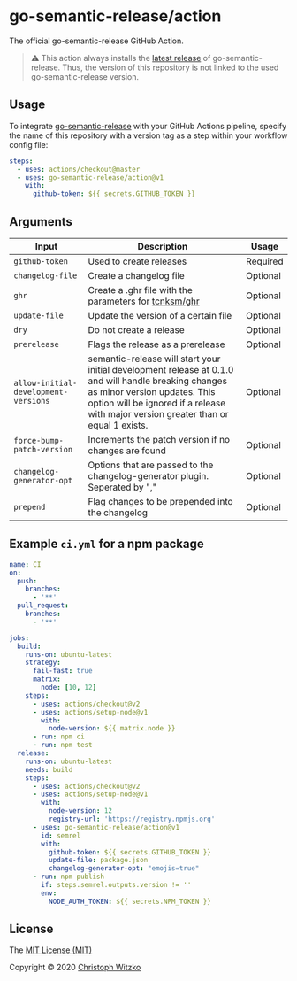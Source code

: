 # go-semantic-release/action

The official go-semantic-release GitHub Action.

> :warning: This action always installs the [latest release](https://github.com/go-semantic-release/semantic-release/releases/latest) of go-semantic-release. Thus, the version of this repository is not linked to the used go-semantic-release version.

## Usage

To integrate [go-semantic-release](https://github.com/go-semantic-release/semantic-release) with your GitHub Actions pipeline, specify the name of this repository with a version tag as a step within your workflow config file:

```yaml
steps:
  - uses: actions/checkout@master
  - uses: go-semantic-release/action@v1
    with:
      github-token: ${{ secrets.GITHUB_TOKEN }}
```

## Arguments

| Input                                | Description                                                                            | Usage    |
|--------------------------------------|----------------------------------------------------------------------------------------|----------|
| `github-token`                       | Used to create releases                                                                | Required |
| `changelog-file`                     | Create a changelog file                                                                | Optional |
| `ghr`                                | Create a .ghr file with the parameters for [tcnksm/ghr](https://github.com/tcnksm/ghr) | Optional |
| `update-file`                        | Update the version of a certain file                                                   | Optional |
| `dry`                                | Do not create a release                                                                | Optional |
| `prerelease`                         | Flags the release as a prerelease                                                      | Optional |
| `allow-initial-development-versions` | semantic-release will start your initial development release at 0.1.0 and will handle breaking changes as minor version updates. This option will be ignored if a release with major version greater than or equal 1 exists. | Optional |
| `force-bump-patch-version`           | Increments the patch version if no changes are found                                   | Optional |
| `changelog-generator-opt`            | Options that are passed to the changelog-generator plugin. Seperated by ","            | Optional |
| `prepend`                            | Flag changes to be prepended into the changelog                                        | Optional |

## Example `ci.yml` for a npm package

```yaml
name: CI
on:
  push:
    branches:
      - '**'
  pull_request:
    branches:
      - '**'

jobs:
  build:
    runs-on: ubuntu-latest
    strategy:
      fail-fast: true
      matrix:
        node: [10, 12]
    steps:
      - uses: actions/checkout@v2
      - uses: actions/setup-node@v1
        with:
          node-version: ${{ matrix.node }}
      - run: npm ci
      - run: npm test
  release:
    runs-on: ubuntu-latest
    needs: build
    steps:
      - uses: actions/checkout@v2
      - uses: actions/setup-node@v1
        with:
          node-version: 12
          registry-url: 'https://registry.npmjs.org'
      - uses: go-semantic-release/action@v1
        id: semrel
        with:
          github-token: ${{ secrets.GITHUB_TOKEN }}
          update-file: package.json
          changelog-generator-opt: "emojis=true"
      - run: npm publish
        if: steps.semrel.outputs.version != ''
        env:
          NODE_AUTH_TOKEN: ${{ secrets.NPM_TOKEN }}
```

## License

The [MIT License (MIT)](http://opensource.org/licenses/MIT)

Copyright © 2020 [Christoph Witzko](https://github.com/christophwitzko)
